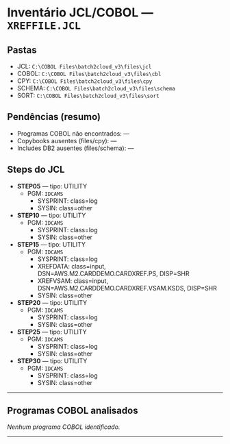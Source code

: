 # Inventário JCL/COBOL — `XREFFILE.JCL`

## Pastas
- JCL: `C:\COBOL Files\batch2cloud_v3\files\jcl`
- COBOL: `C:\COBOL Files\batch2cloud_v3\files\cbl`
- CPY: `C:\COBOL Files\batch2cloud_v3\files\cpy`
- SCHEMA: `C:\COBOL Files\batch2cloud_v3\files\schema`
- SORT: `C:\COBOL Files\batch2cloud_v3\files\sort`

## Pendências (resumo)
- Programas COBOL não encontrados: —
- Copybooks ausentes (files/cpy): —
- Includes DB2 ausentes (files/schema): —

## Steps do JCL
- **STEP05** — tipo: UTILITY  
  - PGM: `IDCAMS`
    - SYSPRINT: class=log
    - SYSIN: class=other
- **STEP10** — tipo: UTILITY  
  - PGM: `IDCAMS`
    - SYSPRINT: class=log
    - SYSIN: class=other
- **STEP15** — tipo: UTILITY  
  - PGM: `IDCAMS`
    - SYSPRINT: class=log
    - XREFDATA: class=input, DSN=AWS.M2.CARDDEMO.CARDXREF.PS, DISP=SHR
    - XREFVSAM: class=input, DSN=AWS.M2.CARDDEMO.CARDXREF.VSAM.KSDS, DISP=SHR
    - SYSIN: class=other
- **STEP20** — tipo: UTILITY  
  - PGM: `IDCAMS`
    - SYSPRINT: class=log
    - SYSIN: class=other
- **STEP25** — tipo: UTILITY  
  - PGM: `IDCAMS`
    - SYSPRINT: class=log
    - SYSIN: class=other
- **STEP30** — tipo: UTILITY  
  - PGM: `IDCAMS`
    - SYSPRINT: class=log
    - SYSIN: class=other

---
## Programas COBOL analisados
_Nenhum programa COBOL identificado._

---